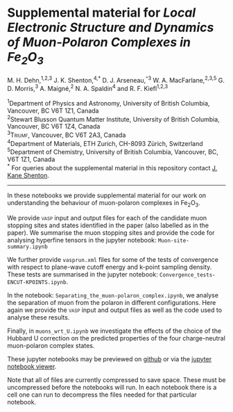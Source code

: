 # Supplemental material for _Local Electronic Structure and Dynamics of Muon-Polaron Complexes in Fe<sub>2</sub>O<sub>3</sub>_

M. H. Dehn,<sup>1,2,3</sup> J. K. Shenton,<sup>4,*</sup>  D. J. Arseneau,<sup>^3</sup> W. A. MacFarlane,<sup>2,3,5</sup> G.
D. Morris,<sup>3</sup> A. Maigné,<sup>2</sup> N. A. Spaldin<sup>4</sup> and R. F. Kiefl<sup>1,2,3</sup>


<sup>1</sup>Department of Physics and Astronomy, University of British Columbia, Vancouver, BC V6T 1Z1, Canada    
<sup>2</sup>Stewart Blusson Quantum Matter Institute, University of British Columbia, Vancouver, BC V6T 1Z4, Canada    
<sup>3</sup><span style="font-variant:small-caps;">Triumf</span>, Vancouver, BC V6T 2A3, Canada   
<sup>4</sup>Department of Materials, ETH Zurich, CH-8093 Zürich, Switzerland   
<sup>5</sup>Department of Chemistry, University of British Columbia, Vancouver, BC, V6T 1Z1, Canada    
<sup>*</sup> For queries about the supplemental material in this repository contact [J. Kane Shenton](mailto:john.shenton@mat.ethz.ch).

---
In these notebooks we provide supplemental material for our work on understanding the behaviour of muon-polaron complexes in Fe<sub>2</sub>O<sub>3</sub>.

  We provide <span style="font-variant:small-caps;">vasp</span> input and output files for each of the candidate muon stopping sites and states identified in the paper (also labelled as in the paper). We summarise the muon stopping sites and provide the code for analysing hyperfine tensors in the jupyter notebook: `Muon-site-summary.ipynb`

  We further provide `vasprun.xml` files for some of the tests of convergence with respect to plane-wave cutoff energy and k-point sampling density. These tests are summarised in the jupyter notebook: `Convergence_tests-ENCUT-KPOINTS.ipynb`.

  In the notebook: `Separating_the_muon-polaron_complex.ipynb`, we analyse the separation of muon from the polaron in different configurations. Here again we provide the <span style="font-variant:small-caps;">vasp</span> input and output files as well as the code used to analyse these results.

  Finally, in `muons_wrt_U.ipynb` we investigate the effects of the choice of the Hubbard U correction on the predicted properties of the four charge-neutral muon-polaron complex states. 

These jupyter notebooks may be previewed on [github](https://github.com/Shenton-supplemental/Muons_in_Fe2O3) or via the [jupyter notebook viewer](https://nbviewer.jupyter.org/github/Shenton-supplemental/Muons_in_Fe2O3). 

Note that all of files are currently compressed to save space. These must be uncompressed before the notebooks will run. In each notebook there is a cell one can run to decompress the files needed for that particular notebook.
